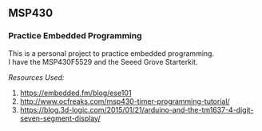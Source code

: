 ## MSP430
### Practice Embedded Programming

This is a personal project to practice embedded programming.<br/>
I have the MSP430F5529 and the Seeed Grove Starterkit.<br/>


_Resources Used:_
1. https://embedded.fm/blog/ese101
2. http://www.ocfreaks.com/msp430-timer-programming-tutorial/
3. https://blog.3d-logic.com/2015/01/21/arduino-and-the-tm1637-4-digit-seven-segment-display/